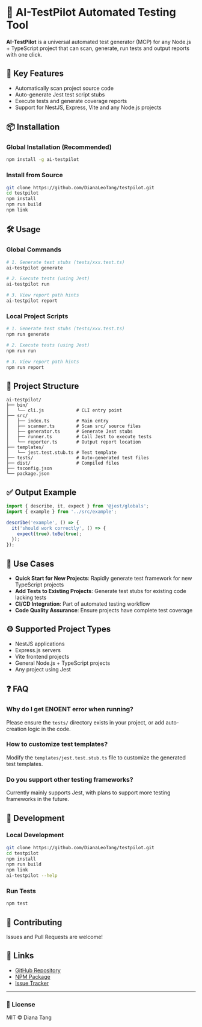 # 🧪 AI-TestPilot Automated Testing Tool

**AI-TestPilot** is a universal automated test generator (MCP) for any Node.js + TypeScript project that can scan, generate, run tests and output reports with one click.

## 🚀 Key Features

- Automatically scan project source code
- Auto-generate Jest test script stubs
- Execute tests and generate coverage reports
- Support for NestJS, Express, Vite and any Node.js projects

## 📦 Installation

### Global Installation (Recommended)
```bash
npm install -g ai-testpilot
```

### Install from Source
```bash
git clone https://github.com/DianaLeoTang/testpilot.git
cd testpilot
npm install
npm run build
npm link
```

## 🛠 Usage

### Global Commands
```bash
# 1. Generate test stubs (tests/xxx.test.ts)
ai-testpilot generate

# 2. Execute tests (using Jest)
ai-testpilot run

# 3. View report path hints
ai-testpilot report
```

### Local Project Scripts
```bash
# 1. Generate test stubs (tests/xxx.test.ts)
npm run generate

# 2. Execute tests (using Jest)
npm run run

# 3. View report path hints
npm run report
```

## 📁 Project Structure

```
ai-testpilot/
├── bin/
│   └── cli.js            # CLI entry point
├── src/
│   ├── index.ts          # Main entry
│   ├── scanner.ts        # Scan src/ source files
│   ├── generator.ts      # Generate Jest stubs
│   ├── runner.ts         # Call Jest to execute tests
│   └── reporter.ts       # Output report location
├── templates/
│   └── jest.test.stub.ts # Test template
├── tests/                # Auto-generated test files
├── dist/                 # Compiled files
├── tsconfig.json
└── package.json
```

## ✅ Output Example

```ts
import { describe, it, expect } from '@jest/globals';
import { example } from '../src/example';

describe('example', () => {
  it('should work correctly', () => {
    expect(true).toBe(true);
  });
});
```

## 🎯 Use Cases

- **Quick Start for New Projects**: Rapidly generate test framework for new TypeScript projects
- **Add Tests to Existing Projects**: Generate test stubs for existing code lacking tests
- **CI/CD Integration**: Part of automated testing workflow
- **Code Quality Assurance**: Ensure projects have complete test coverage

## ⚙️ Supported Project Types

- NestJS applications
- Express.js servers
- Vite frontend projects
- General Node.js + TypeScript projects
- Any project using Jest

## ❓ FAQ

### Why do I get ENOENT error when running?

Please ensure the `tests/` directory exists in your project, or add auto-creation logic in the code.

### How to customize test templates?

Modify the `templates/jest.test.stub.ts` file to customize the generated test templates.

### Do you support other testing frameworks?

Currently mainly supports Jest, with plans to support more testing frameworks in the future.

## 🔧 Development

### Local Development
```bash
git clone https://github.com/DianaLeoTang/testpilot.git
cd testpilot
npm install
npm run build
npm link
ai-testpilot --help
```

### Run Tests
```bash
npm test
```

## 🤝 Contributing

Issues and Pull Requests are welcome!

## 🔗 Links

- [GitHub Repository](https://github.com/DianaLeoTang/testpilot)
- [NPM Package](https://npmjs.com/package/ai-testpilot)
- [Issue Tracker](https://github.com/DianaLeoTang/testpilot/issues)

---

### 📜 License

MIT © Diana Tang